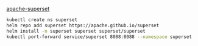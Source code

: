 [apache-superset](https://superset.apache.org/docs/installation/running-on-kubernetes/)

```bash
kubectl create ns superset
helm repo add superset https://apache.github.io/superset
helm install -n superset superset superset/superset
kubectl port-forward service/superset 8088:8088 --namespace superset
```
